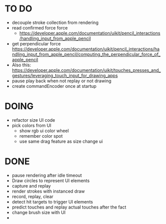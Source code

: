 # TO DO
* decouple stroke collection from rendering
* read confirmed force force
  * https://developer.apple.com/documentation/uikit/pencil_interactions/handling_input_from_apple_pencil
* get perpendicular force https://developer.apple.com/documentation/uikit/pencil_interactions/handling_input_from_apple_pencil/computing_the_perpendicular_force_of_apple_pencil
* Also this: https://developer.apple.com/documentation/uikit/touches_presses_and_gestures/leveraging_touch_input_for_drawing_apps
* pause play back when not replay or not drawing
* create commandEncoder once at startup

# DOING
* refactor size UI code
* pick colors from UI
    - show rgb ui color wheel
    - remember color spot
    - use same drag feature as size change ui

# DONE
* pause rendering after idle timeout
* Draw circles to represent UI elements
* capture and replay
* render strokes with instanced draw
* record, replay, clear
* detect hit targets to trigger UI elements
* predict touches and replay actual touches after the fact
* change brush size with UI
* 

